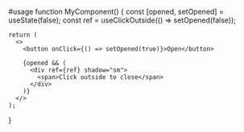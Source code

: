 #usage
function MyComponent() {
  const [opened, setOpened] = useState(false);
  const ref = useClickOutside(() => setOpened(false));

    return (
      <>
        <button onClick={() => setOpened(true)}>Open</button>

        {opened && (
          <div ref={ref} shadow="sm">
            <span>Click outside to close</span>
          </div>
        )}
      </>
    );

}
